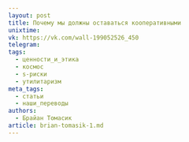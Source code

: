```yaml
---
layout: post
title: Почему мы должны оставаться кооперативными
unixtime: 
vk: https://vk.com/wall-199052526_450
telegram: 
tags:
  - ценности_и_этика
  - космос
  - s-риски
  - утилитаризм
meta_tags:
  - статьи
  - наши_переводы
authors:
  - Брайан Томасик
article: brian-tomasik-1.md
---
```

